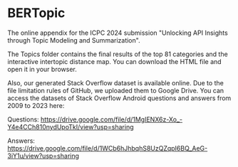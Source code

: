 # BERTopic

The online appendix for the ICPC 2024 submission "Unlocking API Insights through Topic Modeling and Summarization".

The Topics folder contains the final results of the top 81 categories and the interactive intertopic distance map. You can download the HTML file and open it in your browser.

Also, our generated Stack Overflow dataset is available online. Due to the file limitation rules of GitHub, we uploaded them to Google Drive. You can access the datasets of Stack Overflow Android questions and answers from 2009 to 2023 here:

Questions: https://drive.google.com/file/d/1MgIENX6z-Xo_-Y4e4CCh810nydUpoTkI/view?usp=sharing

Answers: https://drive.google.com/file/d/1WCb6hJhbqhS8UzQZqpI6BQ_AeG-3iY1u/view?usp=sharing

